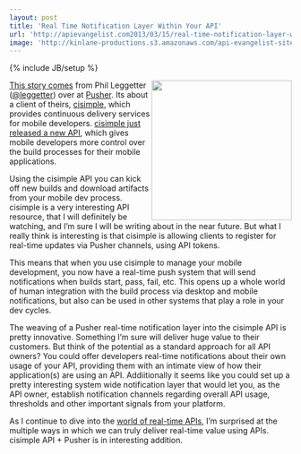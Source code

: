 ```yaml
---
layout: post
title: 'Real Time Notification Layer Within Your API'
url: 'http://apievangelist.com2013/03/15/real-time-notification-layer-within-your-api/'
image: 'http://kinlane-productions.s3.amazonaws.com/api-evangelist-site/blog/cisimple-plus-pusher.png'
---
```

{% include JB/setup %}
<p>
     <img src=https://s3.amazonaws.com/kinlane-productions/api-evangelist/pusher/cisimple-plus-pusher.png  width=250 align=right />
</p>
<p>
     <a href=http://blog.pusher.com/using-pusher-to-power-cisimples-real-time-api/>This story comes</a> from Phil Leggetter (<a href=https://twitter.com/leggetter>@leggetter</a>) over at <a href=http://pusher.com/>Pusher</a>. Its about a client of theirs, <a href=https://www.cisimple.com/>cisimple</a>, which provides continuous delivery services for mobile developers. <a href=http://blog.cisimple.com/2013/03/06/check-out-our-shiny-new-api-and-pusher-integration/>cisimple just released a new API</a>, which gives mobile developers more control over the build processes for their mobile applications.
</p>
<p>
     Using the cisimple API you can kick off new builds and download artifacts from your mobile dev process. cisimple is a very interesting API resource, that I will definitely be watching, and I’m sure I will be writing about in the near future. But what I really think is interesting is that cisimple is allowing clients to register for real-time updates via Pusher channels, using API tokens.
</p>
<p>
     This means that when you use cisimple to manage your mobile development, you now have a real-time push system that will send notifications when builds start, pass, fail, etc. This opens up a whole world of human integration with the build process via desktop and mobile notifications, but also can be used in other systems that play a role in your dev cycles.
</p>
<p>
     The weaving of a Pusher real-time notification layer into the cisimple API is pretty innovative. Something I’m sure will deliver huge value to their customers. But think of the potential as a standard approach for all API owners? You could offer developers real-time notifications about their own usage of your API, providing them with an intimate view of how their application(s) are using an API. Addiitionally it seems like you could set up a pretty interesting system wide notification layer that would let you, as the API owner, establish notification channels regarding overall API usage, thresholds and other important signals from your platform.
</p>
<p>
     As I continue to dive into the <a title=real-time href=http://apievangelist.com/trends/realtime.php target=_blank>world of real-time APIs</a>, I’m surprised at the multiple ways in which we can truly deliver real-time value using APIs. cisimple API + Pusher is in interesting addition.
</p>
